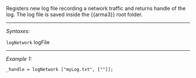 Registers new log file recording a network traffic and returns handle of the log. The log file is saved inside the {{arma3}} root folder.


---
*Syntaxes:*

`logNetwork` logFile

---
*Example 1:*

```sqf
_handle = logNetwork ["myLog.txt", [""]];
```